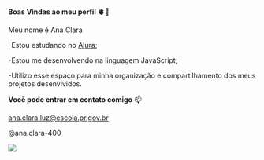 **Boas Vindas ao meu perfil** 🫀💙

Meu nome é Ana Clara

-Estou estudando no [Alura](https://www.alura.com.br);

-Estou me desenvolvendo na linguagem JavaScript;

-Utilizo esse espaço para minha organização e compartilhamento dos meus projetos desenvlvidos.

**Vocẽ pode entrar em contato comigo** 📫

ana.clara.luz@escola.pr.gov.br

@ana.clara-400

![](https://media.tenor.com/q_jj1u340XAAAAAM/snowball-bunny-carrot.gif) 


